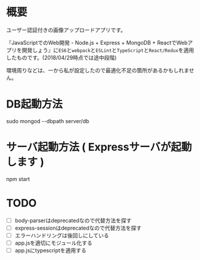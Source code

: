 # 概要
ユーザー認証付きの画像アップロードアプリです。

『JavaScriptでのWeb開発 - Node.js + Express + MongoDB + ReactでWebアプリを開発しょう』に`ES6`と`webpack`と`ESLint`と`TypeScript`と`React/Redux`を適用したものです。(2018/04/29時点では途中段階)

環境周りなどは、一から私が設定したので最適化不足の箇所があるかもしれません。

# DB起動方法
sudo mongod --dbpath server/db

# サーバ起動方法 ( Expressサーバが起動します )
npm start

# TODO
- [ ] body-parserはdeprecatedなので代替方法を探す
- [ ] express-sessionはdeprecatedなので代替方法を探す
- [ ] エラーハンドリングは後回しにしている
- [ ] app.jsを適切にモジュール化する
- [ ] app.jsにtypescriptを適用する
